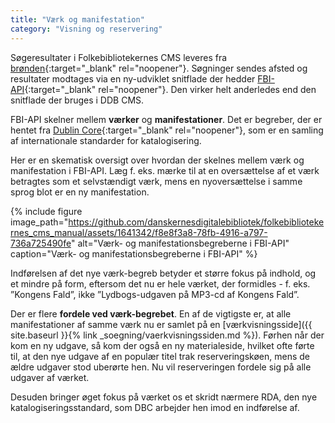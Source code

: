 ```yaml
---
title: "Værk og manifestation"
category: "Visning og reservering"
---
```

Søgeresultater i  Folkebibliotekernes CMS leveres fra [brønden](https://www.dbc.dk/fbi/databronden){:target="_blank" rel="noopener"}. Søgninger sendes afsted og resultater modtages via en ny-udviklet snitflade der hedder [FBI-API](https://fbi-api.dbc.dk/){:target="_blank" rel="noopener"}. Den virker helt anderledes end den snitflade der bruges i DDB CMS.

FBI-API skelner mellem **værker** og **manifestationer**. Det er begreber, der er hentet fra [Dublin Core](https://www.dublincore.org/){:target="_blank" rel="noopener"}, som er en samling af internationale standarder for katalogisering.

Her er en skematisk oversigt over hvordan der skelnes mellem værk og manifestation i FBI-API. Læg f. eks. mærke til at en oversættelse af et værk betragtes som et selvstændigt værk, mens en nyoversættelse i samme sprog blot er en ny manifestation.

{% include figure image_path="https://github.com/danskernesdigitalebibliotek/folkebibliotekernes_cms_manual/assets/1641342/f8e8f3a8-78fb-4916-a797-736a725490fe" alt="Værk- og manifestationsbegreberne i FBI-API" caption="Værk- og manifestationsbegreberne i FBI-API" %} 

Indførelsen af det nye værk-begreb betyder et større fokus på indhold, og et mindre på form, eftersom det nu er hele værket, der formidles - f. eks. ”Kongens Fald”, ikke ”Lydbogs-udgaven på MP3-cd af Kongens Fald”.

Der er flere **fordele ved værk-begrebet**. En af de vigtigste er, at alle manifestationer af samme værk nu er samlet på en [værkvisningsside]({{ site.baseurl }}{% link _soegning/vaerkvisningssiden.md %}). Førhen når der kom en ny udgave, så kom der også en ny materialeside, hvilket ofte førte til, at den nye udgave af en populær titel trak reserveringskøen, mens de ældre udgaver stod uberørte hen. Nu vil reserveringen fordele sig på alle udgaver af værket.

Desuden bringer øget fokus på værket os et skridt nærmere RDA, den nye katalogiseringsstandard, som DBC arbejder hen imod en indførelse af.
